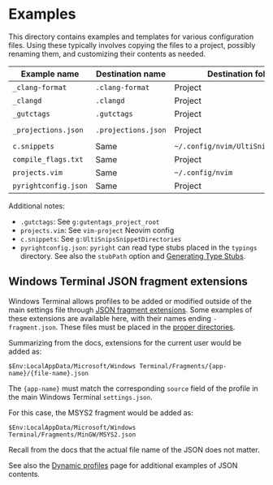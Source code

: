 # Examples

This directory contains examples and templates for various configuration files.
Using these typically involves copying the files to a project, possibly
renaming them, and customizing their contents as needed.

| Example name | Destination name | Destination folder | Use with |
| ------------ | ---------------- | ------------------ | -------- |
| `_clang-format` | `.clang-format` | Project | `clang-format`
| `_clangd` | `.clangd` | Project | `clangd` |
| `_gutctags` | `.gutctags` | Project | `vim-gutentags` |
| `_projections.json` | `.projections.json` | Project | `vim-projectionist` |
| `c.snippets` | Same | `~/.config/nvim/UltiSnips/specific` | `ultisnips`
| `compile_flags.txt` | Same | Project | `clangd` |
| `projects.vim` | Same | `~/.config/nvim` | `vim-project` |
| `pyrightconfig.json` | Same | Project | `pyright` |

Additional notes:
* `.gutctags`: See `g:gutentags_project_root`
* `projects.vim`: See `vim-project` Neovim config
* `c.snippets`: See `g:UltiSnipsSnippetDirectories`
* `pyrightconfig.json`: `pyright` can read type stubs placed in the `typings`
  directory. See also the `stubPath` option and [Generating Type
  Stubs][type-stubs].

## Windows Terminal JSON fragment extensions

Windows Terminal allows profiles to be added or modified outside of the main
settings file through [JSON fragment extensions][winterm-json-fragment]. Some
examples of these extensions are available here, with their names ending
`-fragment.json`. These files must be placed in the [proper
directories][winterm-json-fragment-loc].

Summarizing from the docs, extensions for the current user would be added as:

`$Env:LocalAppData/Microsoft/Windows Terminal/Fragments/{app-name}/{file-name}.json`

The `{app-name}` must match the corresponding `source` field of the profile in
the main Windows Terminal `settings.json`.

For this case, the MSYS2 fragment would be added as:

`$Env:LocalAppData/Microsoft/Windows Terminal/Fragments/MinGW/MSYS2.json`

Recall from the docs that the actual file name of the JSON does not matter.

See also the [Dynamic profiles][winterm-dyn-profiles] page for additional
examples of JSON contents.

[type-stubs]: https://github.com/microsoft/pyright/blob/main/docs/type-stubs.md#generating-type-stubs
[winterm-dyn-profiles]: https://docs.microsoft.com/en-us/windows/terminal/dynamic-profiles
[winterm-json-fragment-loc]: https://docs.microsoft.com/en-us/windows/terminal/json-fragment-extensions#applications-installed-from-the-web
[winterm-json-fragment]: https://docs.microsoft.com/en-us/windows/terminal/json-fragment-extensions
